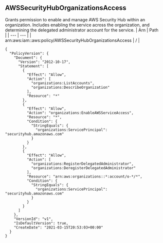 
## AWSSecurityHubOrganizationsAccess
Grants permission to enable and manage AWS Security Hub within an organization. Includes enabling the service across the organization, and determining the delegated administrator account for the service.
| Arn | Path |
| --- | --- |
| arn:aws:iam::aws:policy/AWSSecurityHubOrganizationsAccess | / |
```
{
  "PolicyVersion": {
    "Document": {
      "Version": "2012-10-17",
      "Statement": [
        {
          "Effect": "Allow",
          "Action": [
            "organizations:ListAccounts",
            "organizations:DescribeOrganization"
          ],
          "Resource": "*"
        },
        {
          "Effect": "Allow",
          "Action": "organizations:EnableAWSServiceAccess",
          "Resource": "*",
          "Condition": {
            "StringEquals": {
              "organizations:ServicePrincipal": "securityhub.amazonaws.com"
            }
          }
        },
        {
          "Effect": "Allow",
          "Action": [
            "organizations:RegisterDelegatedAdministrator",
            "organizations:DeregisterDelegatedAdministrator"
          ],
          "Resource": "arn:aws:organizations::*:account/o-*/*",
          "Condition": {
            "StringEquals": {
              "organizations:ServicePrincipal": "securityhub.amazonaws.com"
            }
          }
        }
      ]
    },
    "VersionId": "v1",
    "IsDefaultVersion": true,
    "CreateDate": "2021-03-15T20:53:03+00:00"
  }
}
```
